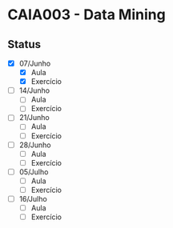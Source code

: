# CAIA003 - Data Mining

## Status

- [X] 07/Junho
  - [X] Aula
  - [X] Exercício
- [ ] 14/Junho
  - [ ] Aula
  - [ ] Exercício
- [ ] 21/Junho
  - [ ] Aula
  - [ ] Exercício
- [ ] 28/Junho
  - [ ] Aula
  - [ ] Exercício
- [ ] 05/Julho
  - [ ] Aula
  - [ ] Exercício
- [ ] 16/Julho
  - [ ] Aula
  - [ ] Exercício
